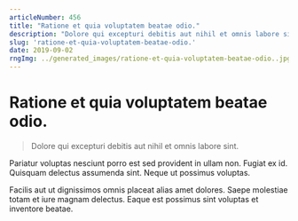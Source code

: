 ```yaml
---
articleNumber: 456
title: "Ratione et quia voluptatem beatae odio."
description: "Dolore qui excepturi debitis aut nihil et omnis labore sint."
slug: 'ratione-et-quia-voluptatem-beatae-odio.'
date: 2019-09-02
rngImg: ../generated_images/ratione-et-quia-voluptatem-beatae-odio..jpg
---
```


# Ratione et quia voluptatem beatae odio.

> Dolore qui excepturi debitis aut nihil et omnis labore sint.

Pariatur voluptas nesciunt porro est sed provident in ullam non. Fugiat ex id. Quisquam delectus assumenda sint. Neque ut possimus voluptas.
 Facilis aut ut dignissimos omnis placeat alias amet dolores. Saepe molestiae totam et iure magnam delectus. Eaque est possimus sint voluptas et inventore beatae.
